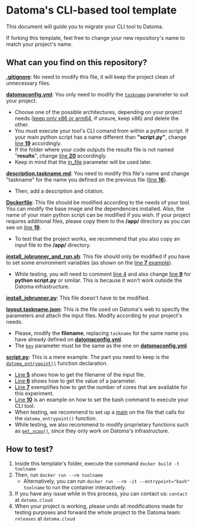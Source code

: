 # Datoma's CLI-based tool template
This document will guide you to migrate your CLI tool to Datoma.

If forking this template, feel free to change your new repository's name to match your project's name.

## What can you find on this repository?
[**.gitignore**](/.gitignore): No need to modify this file, it will keep the project clean of unnecessary files.

[**datomaconfig.yml**](/datomaconfig.yml): You only need to modify the [`taskname`](/datomaconfig.yml#L16) parameter to suit your project. 
- Choose one of the possible architectures, depending on your project needs ([keep only x86 or arm64](/datomaconfig.yml#L3C3-L12C14), if unsure, keep x86) and delete the other.
- You must execute your tool's CLI comand from within a python script. If your main python script has a name different than **"script.py"**, change [line **19**](/datomaconfig.yml#L19) accordingly.
- If the folder where your code outputs the results file is not named "**results**", change [line **20**](/datomaconfig.yml#L20) accordingly.
- Keep in mind that the [in_file](/datomaconfig.yml#L25) parameter will be used later.

[**description.taskname.md**](/description.taskname.md): You need to modify this file's name and change "taskname" for the name you defined on the previous file ([line **16**](/datomaconfig.yml#L16)).
- Then, add a description and citation.

[**Dockerfile**](/Dockerfile): This file should be modified according to the needs of your tool. You can modify the base image and the dependencies installed. Also, the name of your main python script can be modified if you wish. If your project requires additional files, please copy them to the **/app/** directory as you can see on [line **19**](/Dockerfile#L19).
- To test that the project works, we recommend that you also copy an input file to the **/app/** directory.

[**install_jobrunner_and_run.sh**](/install_jobrunner_and_run.sh): This file should only be modified if you have to set some environment variables (as shown on the [line **7** example](/install_jobrunner_and_run.sh#L7)).
- While testing, you will need to comment [line 4](/install_jobrunner_and_run.sh#L4) and also change [line **9**](/install_jobrunner_and_run.sh#L9) for **python script.py** or similar. This is because it won't work outside the Datoma infrastructure.

[**install_jobrunner.py**](/install_jobrunner.py): This file doesn't have to be modified.

[**layout.taskname.json**](/layout.taskname.json): This is the file used on Datoma's web to specify the parameters and attach the input files. Modify according to your project's needs.
- Please, modify the **filename**, replacing `taskname` for the same name you have already defined on [**datomaconfig.yml**](/datomaconfig.yml#L16).
- The [`key`](/layout.taskname.json#L24) parameter must be the same as the one on [**datomaconfig.yml**](/datomaconfig.yml#L25). 

[**script.py**](/script.py): This is a mere example. The part you need to keep is the [`datoma_entrypoint()`](/script.py#L3) function declaration.
- [Line **5**](/script.py#L5) shows how to get the filename of the input file.
- [Line **6**](/script.py#L6) shows how to get the value of a parameter.
- [Line **7**](/script.py#L7) exemplifies how to get the number of cores that are available for this experiment.
- [Line **10**](/script.py#L10) is an example on how to set the bash command to execute your CLI tool.
- When testing, we recommend to set up a [main](/script.py#L30-L31) on the file that calls for the `datoma_entrypoint()` function.
- While testing, we also recommend to modify proprietary functions such as [`get_vcpu()`](/script.py#L7), since they only work on Datoma's infrastructure.

## How to test?
1. Inside this template's folder, execute the command `docker build -t toolname`
2. Then, run `docker run --rm toolname`
    - Alternatively, you can run `docker run --rm -it --entrypoint="bash" toolname` to run the container interactively.
3. If you have any issue while in this process, you can contact us: `contact` at `datoma.cloud`
4. When your project is working, please undo all modifications made for testing purposes and forward the whole project to the Datoma team: `releases` at `datoma.cloud`
